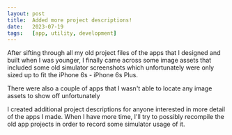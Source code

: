 ```yaml
---
layout: post
title:  Added more project descriptions!
date:   2023-07-19
tags:   [app, utility, development]
---
```


After sifting through all my old project files of the apps that I designed and built when I was younger, I finally came across some image assets that included some old simulator screenshots which unfortunately were only sized up to fit the iPhone 6s - iPhone 6s Plus.

There were also a couple of apps that I wasn't able to locate any image assets to show off unfortunately

I created additional project descriptions for anyone interested in more detail of the apps I made. When I have more time, I'll try to possibly recompile the old app projects in order to record some simulator usage of it.